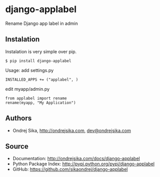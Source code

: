 django-applabel
===============

Rename Django app label in admin

Instalation
-----------

Instalation is very simple over pip.

    $ pip install django-applabel

Usage:
add settings.py

    INSTALLED_APPS += ("applabel", )

edit myapp/admin.py

    from applabel import rename
    rename(myapp, "My Application")

Authors
-------
*  Ondrej Sika, <http://ondrejsika.com>, dev@ondrejsika.com

Source
------
* Documentation: <http://ondrejsika.com/docs/django-applabel>
* Python Package Index: <http://pypi.python.org/pypi/django-applabel>
* GitHub: <https://github.com/sikaondrej/django-applabel>
